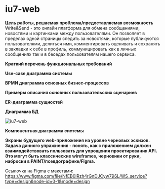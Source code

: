 # iu7-web
**Цель работы, решаемая проблема/предоставляемая возможность**
Write&Send - это онлайн платформа для обмена сообщениями, новостями и картинками между пользователями. 
Он позволяет в пределах одной страницы следить за новостями, которые публикуются пользователями, делиться ими, комментировать оценивать и сохранять в закладки к себе в профиль, коммуницировать как в личных сообщениях так и в беседах пользователям нашего сервиса. 


**Краткий перечень функциональных требований**


**Use-case диаграмма системы**

**BPMN диаграмма основных бизнес-процессов**

**Примеры описания основных пользовательских сценариев**

**ER-диаграмма сущностей**

**Диаграмма БД**

![iu7-web](https://github.com/p1xelse/iu7-web/assets/78589385/43d1a431-1821-4504-b544-806151db485f)

**Компонентная диаграмма системы**

**Экраны будущего web-приложения на уровне черновых эскизов. Задача данного упражнения - понять, как с приложением должен взаимодействовать пользовать для упрощения проектирования API. Это могут быть классические wireframes, черновики от руки, наброски в PAINT/псевдографике/Figma.**

Ссылочка на Figma с макетами: https://www.figma.com/file/NfEB0IRzh4rGnDJCyw796L/WS_service?type=design&node-id=0-1&mode=design



